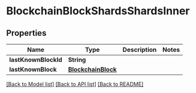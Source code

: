 # BlockchainBlockShardsShardsInner

## Properties
Name | Type | Description | Notes
------------ | ------------- | ------------- | -------------
**lastKnownBlockId** | **String** |  | 
**lastKnownBlock** | [**BlockchainBlock**](BlockchainBlock.md) |  | 

[[Back to Model list]](../README.md#documentation-for-models) [[Back to API list]](../README.md#documentation-for-api-endpoints) [[Back to README]](../README.md)


